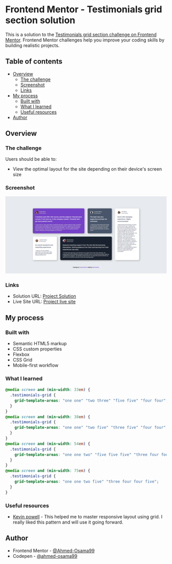# Frontend Mentor - Testimonials grid section solution

This is a solution to the [Testimonials grid section challenge on Frontend Mentor](https://www.frontendmentor.io/challenges/testimonials-grid-section-Nnw6J7Un7). Frontend Mentor challenges help you improve your coding skills by building realistic projects.

## Table of contents

- [Overview](#overview)
  - [The challenge](#the-challenge)
  - [Screenshot](#screenshot)
  - [Links](#links)
- [My process](#my-process)
  - [Built with](#built-with)
  - [What I learned](#what-i-learned)
  - [Useful resources](#useful-resources)
- [Author](#author)

## Overview

### The challenge

Users should be able to:

- View the optimal layout for the site depending on their device's screen size

### Screenshot

![](./Screenshot.png)


### Links

- Solution URL: [Project Solution](https://your-solution-url.com)
- Live Site URL: [Project live site](https://your-live-site-url.com)

## My process

### Built with

- Semantic HTML5 markup
- CSS custom properties
- Flexbox
- CSS Grid
- Mobile-first workflow

### What I learned


```css
@media screen and (min-width: 33em) {
  .testimonials-grid {
    grid-template-areas: "one one" "two three" "five five" "four four";
  }
}
@media screen and (min-width: 38em) {
  .testimonials-grid {
    grid-template-areas: "one one" "two five" "three five" "four four";
  }
}
@media screen and (min-width: 54em) {
  .testimonials-grid {
    grid-template-areas: "one one two" "five five five" "three four four";
  }
}
@media screen and (min-width: 75em) {
  .testimonials-grid {
    grid-template-areas: "one one two five" "three four four five";
  }
}
```

### Useful resources

- [Kevin powell](https://www.youtube.com/watch?v=p3_xN2Zp1TY) - This helped me to master responsive layout using grid. I really liked this pattern and will use it going forward.

## Author

- Frontend Mentor - [@Ahmed-Osama99](https://www.frontendmentor.io/profile/Ahmed-Osama99)
- Codepen - [@ahmed-osama99](https://codepen.io/ahmed-osama99)
